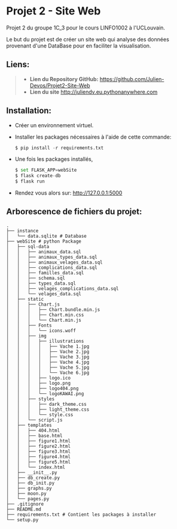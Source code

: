 # Projet 2 - Site Web

Projet 2 du groupe 1C_3 pour le cours LINFO1002 à l'UCLouvain.

Le but du projet est de créer un site web qui analyse des
données provenant d'une DataBase pour en faciliter la visualisation.

## Liens:

> - **Lien du Repository GitHub:** <https://github.com/Julien-Devos/Projet2-Site-Web>
> - **Lien du site** <http://juliendv.eu.pythonanywhere.com>

## Installation:

  - Créer un environnement virtuel.

  - Installer les packages nécessaires à l'aide de cette commande:

    ```python
    $ pip install -r requirements.txt
    ```

  - Une fois les packages installés,
  
    ```python
    $ set FLASK_APP=webSite
    $ flask create-db
    $ flask run
    ```
    
  - Rendez vous alors sur: <http://127.0.0.1:5000>

## Arborescence de fichiers du projet:

```
.
├── instance
│   └── data.sqlite # Database
├── webSite # python Package
│   ├── sql-data
│   │   ├── animaux_data.sql
│   │   ├── animaux_types_data.sql
│   │   ├── animaux_velages_data.sql
│   │   ├── complications_data.sql
│   │   ├── familles_data.sql
│   │   ├── schema.sql
│   │   ├── types_data.sql
│   │   ├── velages_complications_data.sql
│   │   └── velages_data.sql
│   ├── static
│   │   ├── Chart.js
│   │   │   ├── Chart.bundle.min.js
│   │   │   ├── Chart.min.css
│   │   │   └── Chart.min.js
│   │   ├── Fonts
│   │   │   └── icons.woff
│   │   ├── img
│   │   │   ├── illustrations
│   │   │   │   ├── Vache 1.jpg
│   │   │   │   ├── Vache 2.jpg
│   │   │   │   ├── Vache 3.jpg
│   │   │   │   ├── Vache 4.jpg
│   │   │   │   ├── Vache 5.jpg
│   │   │   │   └── Vache 6.jpg
│   │   │   ├── logo.ico
│   │   │   ├── logo.png
│   │   │   ├── logo404.png
│   │   │   └── logoKAWAI.png
│   │   ├── styles
│   │   │   ├── dark_theme.css
│   │   │   ├── light_theme.css
│   │   │   └── style.css
│   │   └── script.js
│   ├── templates
│   │   ├── 404.html
│   │   ├── base.html
│   │   ├── figure1.html
│   │   ├── figure2.html
│   │   ├── figure3.html
│   │   ├── figure4.html
│   │   ├── figure5.html
│   │   └── index.html
│   ├── __init__.py
│   ├── db_create.py
│   ├── db_init.py
│   ├── graphs.py
│   ├── moon.py
│   └── pages.py
├── .gitignore    
├── README.md
├── requirements.txt # Contient les packages à installer
└── setup.py    
```